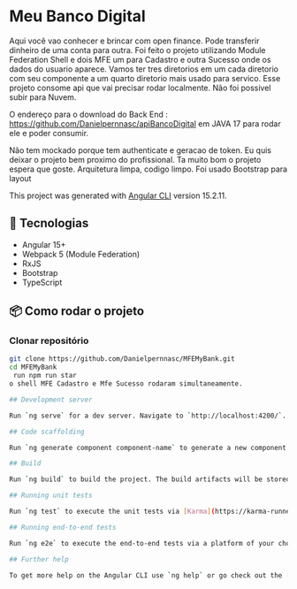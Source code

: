 # Meu Banco Digital

Aqui você vao conhecer e brincar com open finance. Pode transferir dinheiro de uma conta para outra. Foi feito o projeto utilizando Module Federation  Shell e dois MFE um para Cadastro e outra Sucesso onde os dados do usuario aparece.  Vamos ter tres diretorios em um cada diretorio com seu componente a um quarto diretorio mais usado para servico. Esse projeto consome api que vai precisar rodar localmente. Não foi possivel subir para Nuvem. 

O endereço para o download do Back End : https://github.com/Danielpernnasc/apiBancoDigital em JAVA 17 para rodar ele e poder consumir. 

Não tem mockado porque tem authenticate e geracao de token. Eu quis deixar o projeto bem proximo do profissional. Ta muito bom o projeto espera que goste. Arquitetura limpa, codigo limpo. Foi usado Bootstrap para layout 

This project was generated with [Angular CLI](https://github.com/angular/angular-cli) version 15.2.11. 

## 🚀 Tecnologias

- Angular 15+
- Webpack 5 (Module Federation)
- RxJS
- Bootstrap
- TypeScript

## 📦 Como rodar o projeto

### Clonar repositório
```bash
git clone https://github.com/Danielpernnasc/MFEMyBank.git
cd MFEMyBank
 run npm run star
o shell MFE Cadastro e Mfe Sucesso rodaram simultaneamente.

## Development server

Run `ng serve` for a dev server. Navigate to `http://localhost:4200/`. The application will automatically reload if you change any of the source files.

## Code scaffolding

Run `ng generate component component-name` to generate a new component. You can also use `ng generate directive|pipe|service|class|guard|interface|enum|module`.

## Build

Run `ng build` to build the project. The build artifacts will be stored in the `dist/` directory.

## Running unit tests

Run `ng test` to execute the unit tests via [Karma](https://karma-runner.github.io).

## Running end-to-end tests

Run `ng e2e` to execute the end-to-end tests via a platform of your choice. To use this command, you need to first add a package that implements end-to-end testing capabilities.

## Further help

To get more help on the Angular CLI use `ng help` or go check out the [Angular CLI Overview and Command Reference](https://angular.io/cli) page.
